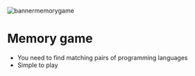
![bannermemorygame](https://user-images.githubusercontent.com/71002261/127771600-131b99c8-76d0-43c4-aba4-4553dd9c140c.png)


# Memory game
- You need to find matching pairs of programming languages
- Simple to play
